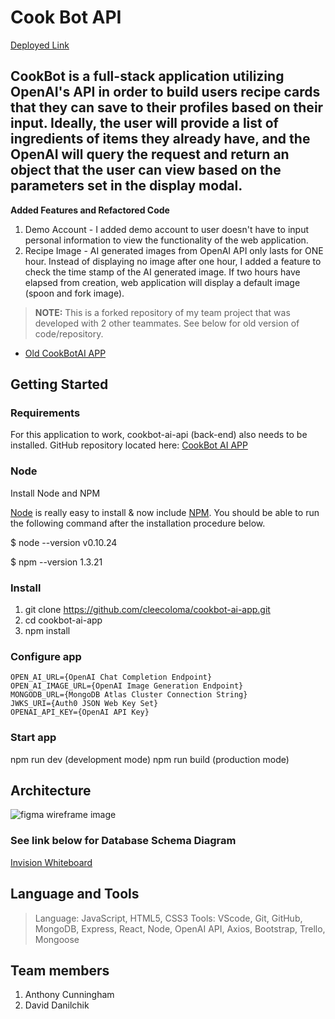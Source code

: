 # Cook Bot API
[Deployed Link]()
## CookBot is a full-stack application utilizing OpenAI's API in order to build users recipe cards that they can save to their profiles based on their input. Ideally, the user will provide a list of ingredients of items they already have, and the OpenAI will query the request and return an object that the user can view based on the parameters set in the display modal.

**Added Features and Refactored Code**
1. Demo Account - I added demo account to user doesn't have to input personal information to view the functionality of the web application.
2. Recipe Image - AI generated images from OpenAI API only lasts for ONE hour. Instead of displaying no image after one hour, I added a feature to check the time stamp of the AI generated image. If two hours have elapsed from creation, web application will display a default image (spoon and fork image).

> **NOTE:** This is a forked repository of my team project that was developed with 2 other teammates. See below for old version of code/repository.
* [Old CookBotAI APP](https://github.com/CookBotAI/cook-bot-app)

## Getting Started

### Requirements

For this application to work, cookbot-ai-api (back-end) also needs to be installed. GitHub repository located here: 
[CookBot AI APP](https://github.com/cleecoloma/cookbot-ai-app)

### Node

Install Node and NPM

[Node](http://nodejs.org/) is really easy to install & now include [NPM](https://npmjs.org/).
You should be able to run the following command after the installation procedure
below.

$ node --version
v0.10.24

$ npm --version
1.3.21

### Install

1. git clone https://github.com/cleecoloma/cookbot-ai-app.git
2. cd cookbot-ai-app
3. npm install

### Configure app

```text
OPEN_AI_URL={OpenAI Chat Completion Endpoint}
OPEN_AI_IMAGE_URL={OpenAI Image Generation Endpoint}
MONGODB_URL={MongoDB Atlas Cluster Connection String}
JWKS_URI={Auth0 JSON Web Key Set}
OPENAI_API_KEY={OpenAI API Key}
```

### Start app

npm run dev (development mode)
npm run build (production mode)


## Architecture
![figma wireframe image](https://github.com/CookBotAI/cook-bot-app/assets/53655406/e47ceb9f-bb96-458f-921f-59c713052e38)

### See link below for Database Schema Diagram
[Invision Whiteboard](https://codepeoples.invisionapp.com/freehand/Code-301-Project-WSprYFpy9?inviteToken=022587-dfbf0397de430aaecb044f49649ae883)

## Language and Tools
> Language: JavaScript, HTML5, CSS3
> Tools: VScode, Git, GitHub, MongoDB, Express, React, Node, OpenAI API, Axios, Bootstrap, Trello, Mongoose

## Team members
1. Anthony Cunningham
2. David Danilchik

